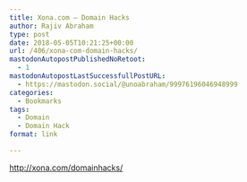 ```yaml
---
title: Xona.com – Domain Hacks
author: Rajiv Abraham
type: post
date: 2018-05-05T10:21:25+00:00
url: /406/xona-com-domain-hacks/
mastodonAutopostPublishedNoRetoot:
  - 1
mastodonAutopostLastSuccessfullPostURL:
  - https://mastodon.social/@unoabraham/99976196046948999
categories:
  - Bookmarks
tags:
  - Domain
  - Domain Hack
format: link

---
```

<http://xona.com/domainhacks/>